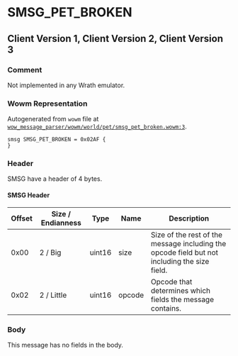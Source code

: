 # SMSG_PET_BROKEN

## Client Version 1, Client Version 2, Client Version 3

### Comment

Not implemented in any Wrath emulator.

### Wowm Representation

Autogenerated from `wowm` file at [`wow_message_parser/wowm/world/pet/smsg_pet_broken.wowm:3`](https://github.com/gtker/wow_messages/tree/main/wow_message_parser/wowm/world/pet/smsg_pet_broken.wowm#L3).
```rust,ignore
smsg SMSG_PET_BROKEN = 0x02AF {
}
```
### Header

SMSG have a header of 4 bytes.

#### SMSG Header

| Offset | Size / Endianness | Type   | Name   | Description |
| ------ | ----------------- | ------ | ------ | ----------- |
| 0x00   | 2 / Big           | uint16 | size   | Size of the rest of the message including the opcode field but not including the size field.|
| 0x02   | 2 / Little        | uint16 | opcode | Opcode that determines which fields the message contains.|

### Body

This message has no fields in the body.

